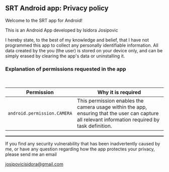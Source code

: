 ## SRT Android app: Privacy policy

Welcome to the SRT app for Android!

This is an Android App developed by Isidora Josipovic


I hereby state, to the best of my knowledge and belief, that I have not programmed this app to collect any personally identifiable information. All data created by the you (the user) is stored on your device only, and can be simply erased by clearing the app's data or uninstalling it.

### Explanation of permissions requested in the app

<br/>

| Permission | Why it is required |
| :---: | --- |
| `android.permission.CAMERA` | This permission enables the camera usage within the app, ensuring that the user can capture all relevant information required by task definition.|

 <hr style="border:1px solid gray">

If you find any security vulnerability that has been inadvertently caused by me, or have any question regarding how the app protectes your privacy, please send me an email

josipovicisidora@gmail.com
